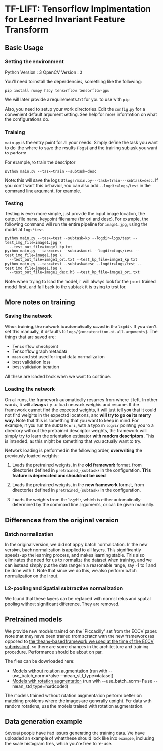 # TF-LIFT: Tensorflow Implmentation for Learned Invariant Feature Transform #

## Basic Usage ##

### Setting the environment ###

Python Version : 3
OpenCV Version : 3

You'll need to install the dependencies, something like the following:

```
pip install numpy h5py tensorflow tensorflow-gpu

```
We will later provide a requirements.txt for you to use with `pip`.

Also, you need to setup your work directories. Edit the `config.py` for a
convenient default argument setting. See help for more information on what the
configurations do.

### Training ###

`main.py` is the entry point for all your needs. Simply define the task you
want to do, the where to save the results (logs) and the training subtask you
want to perform.

For example, to train the descriptor
```
python main.py --task=train --subtask=desc
```

Note: this will save the logs at `logs/main.py---task=train---subtask=desc`. If
you don't want this behavior, you can also add `--logdir=logs/test` in the
command line argument, for example.

### Testing ###

Testing is even more simple, just provide the input image location, the output
file name, keypoint file name (for ori and desc). For example, the following
command will run the entire pipeline for `image1.jpg`, using the model at `logs/test`.

```
python main.py --task=test --subtask=kp --logdir=logs/test --test_img_file=image1.jpg \
  --test_out_file=image1_kp.txt
python main.py --task=test --subtask=ori --logdir=logs/test --test_img_file=image1.jpg \
  --test_out_file=image1_ori.txt --test_kp_file=image1_kp.txt
python main.py --task=test --subtask=desc --logdir=logs/test --test_img_file=image1.jpg \
  --test_out_file=image1_desc.h5 --test_kp_file=image1_ori.txt
```

Note: when trying to load the model, it will always look for the `joint`
trained model first, and fall back to the subtask it is trying to test for.

## More notes on training ##

### Saving the network ###

When training, the network is automatically saved in the `logdir`. If you don't
set this manually, it defaults to
`logs/{concatenation-of-all-arguments}`. The things that are saved are:

* Tensorflow checkpoint
* Tensorflow graph metadata
* `mean` and `std` used for input data normalization
* best validation loss
* best validation iteration

All these are loaded back when we want to continue.

### Loading the network ###

On all runs, the framework automatically resumes from where it left. In other
words, it will **always** try to load network weights and resume. If the
framework cannot find the expected weights, it will just tell you that it could
not find weights in the expected locations, and **will try to go on its merry
way**. Note that this is something that you want to keep in mind. For example,
if you run the subtask `ori`, with a typo in `logdir` pointing you to a
directory without the pretrained descriptor weights, the framework will simply
try to learn the orientation estimator **with random descriptors**. This is
intended, as this might be something that you actually want to try.

Network loading is performed in the following order, **overwriting** the previously
loaded weights:

1. Loads the pretrained weights, in the **old framework** format, from
   directories defined in `pretrained_{subtask}` in the configuration. **This
   feature is deprecated and should not be used**

2. Loads the pretrained weights, in the **new framework** format, from
   directories defined in `pretrained_{subtask}` in the configuration.

2. Loads the weights from the `logdir`, which is either automatically determined
   by the command line arguments, or can be given manually.
   
## Differences from the original version ##

### Batch normalization ###

In the original version, we did not apply batch normalization. In the new
version, bach normalization is applied to all layers. This significantly
speeds-up the learning process, and makes learning stable. This also eliminates
the need for us to normalize the dataset when training, and we can instead
simply put the data range in a reasonable range, say -1 to 1 and be done with
it. Note that since we do this, we also perform batch normalization on the
input.

### L2-pooling and Spatial subtractive normalization ###

We found that these layers can be replaced with normal relus and spatial
pooling without significant difference. They are removed.

## Pretrained models ##

We provide new models trained on the `Piccadilly' set from the ECCV paper.
Note that they have been trained from scratch with the new framework (as
opposed to [the theano-based framework we used at the time of the ECCV
submission](https://github.com/cvlab-epfl/LIFT)), so there are some changes in
the architecture and training procedure. Performance should be about on par.

The files can be downloaded here:
* [Models without rotation augmentation](http://webhome.cs.uvic.ca/~kyi/files/2018/tflift/release-no-aug.tar.gz) (run with --use_batch_norm=False --mean_std_type=dataset)
* [Models with rotation augmentation](http://webhome.cs.uvic.ca/~kyi/files/2018/tflift/release-aug.tar.gz) (run with --use_batch_norm=False --mean_std_type=hardcoded)

The models trained without rotation augmentation perform better on matching
problems where the images are generally upright. For data with random
rotations, use the models trained with rotation augmentation.

## Data generation example

Several people have had issues generating the training data. We have uploaded an example of what these should look like into `example`, inclusing the scale histogram files, which you're free to re-use.
